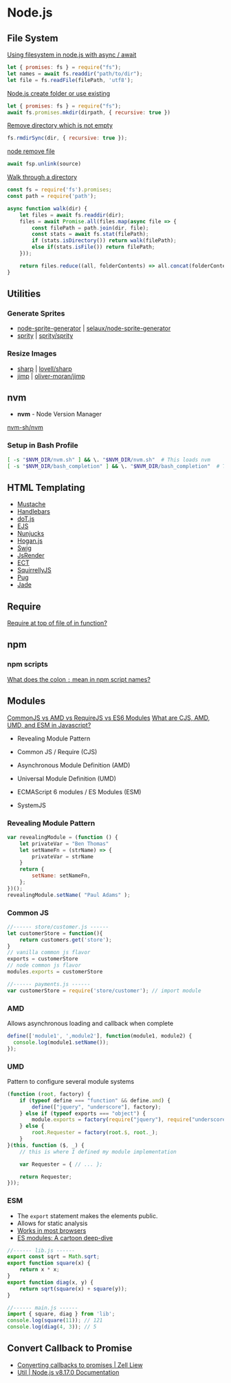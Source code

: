 # Node.js

## File System

[Using filesystem in node.js with async / await](https://stackoverflow.com/a/58332163/1366033)

```js
let { promises: fs } = require("fs");
let names = await fs.readdir("path/to/dir");
let file = fs.readFile(filePath, 'utf8');
```

[Node.js create folder or use existing](https://stackoverflow.com/a/24311711/1366033)

```js
let { promises: fs } = require("fs");
await fs.promises.mkdir(dirpath, { recursive: true })
```

[Remove directory which is not empty](https://stackoverflow.com/q/18052762/1366033)

```js
fs.rmdirSync(dir, { recursive: true });
```

[node remove file](https://stackoverflow.com/a/5315175/1366033)

```js
await fsp.unlink(source)
```

[Walk through a directory](https://stackoverflow.com/a/60214211/1366033)

```js
const fs = require('fs').promises;
const path = require('path');

async function walk(dir) {
    let files = await fs.readdir(dir);
    files = await Promise.all(files.map(async file => {
        const filePath = path.join(dir, file);
        const stats = await fs.stat(filePath);
        if (stats.isDirectory()) return walk(filePath);
        else if(stats.isFile()) return filePath;
    }));

    return files.reduce((all, folderContents) => all.concat(folderContents), []);
}
```

## Utilities

### Generate Sprites

* [node-sprite-generator](https://www.npmjs.com/package/node-sprite-generator) | [selaux/node-sprite-generator](https://github.com/selaux/node-sprite-generator)
* [sprity](https://www.npmjs.com/package/sprity) | [sprity/sprity](https://github.com/sprity/sprity)

### Resize Images

* [sharp](https://www.npmjs.com/package/sharp) | [lovell/sharp](https://github.com/lovell/sharp)
* [jimp](https://www.npmjs.com/package/jimp) | [oliver-moran/jimp](https://github.com/oliver-moran/jimp)

## nvm

* **nvm** - Node Version Manager

[nvm-sh/nvm](https://github.com/nvm-sh/nvm)

### Setup in Bash Profile

```bash
[ -s "$NVM_DIR/nvm.sh" ] && \. "$NVM_DIR/nvm.sh"  # This loads nvm
[ -s "$NVM_DIR/bash_completion" ] && \. "$NVM_DIR/bash_completion"  # This loads nvm bash_completion
```


## HTML Templating

* [Mustache](https://mustache.github.io/)
* [Handlebars](https://handlebarsjs.com/)
* [doT.js](https://olado.github.io/doT/)
* [EJS](https://ejs.co/)
* [Nunjucks](https://mozilla.github.io/nunjucks/)
* [Hogan.js](https://twitter.github.io/hogan.js/)
* [Swig](https://node-swig.github.io/swig-templates/)
* [JsRender](https://www.jsviews.com/#jsrender)
* [ECT](http://ectjs.com/)
* [SquirrellyJS](https://squirrelly.js.org/)
* [Pug](https://pugjs.org/api/getting-started.html)
* [Jade](https://jade-lang.com/)

## Require

[Require at top of file of in function?](https://stackoverflow.com/a/9139419/1366033)


## npm


### npm scripts

[What does the colon `:` mean in npm script names?](https://stackoverflow.com/q/47606101/1366033)

## Modules

[CommonJS vs AMD vs RequireJS vs ES6 Modules](https://medium.com/computed-comparisons/commonjs-vs-amd-vs-requirejs-vs-es6-modules-2e814b114a0b)
[What are CJS, AMD, UMD, and ESM in Javascript?](https://dev.to/iggredible/what-the-heck-are-cjs-amd-umd-and-esm-ikm)

* Revealing Module Pattern
* Common JS / Require (CJS)
* Asynchronous Module Definition (AMD)
* Universal Module Definition (UMD)
* ECMAScript 6 modules / ES Modules (ESM)

* SystemJS


### Revealing Module Pattern

```js
var revealingModule = (function () {
    let privateVar = "Ben Thomas"
    let setNameFn = (strName) => {
        privateVar = strName
    }
    return {
        setName: setNameFn,
    };
})();
revealingModule.setName( "Paul Adams" );
```

### Common JS


```js
//------ store/customer.js ------
let customerStore = function(){
    return customers.get('store');
}
// vanilla common js flavor
exports = customerStore
// node common js flavor
modules.exports = customerStore
```

```js
//------ payments.js ------
var customerStore = require('store/customer'); // import module
```

### AMD

Allows asynchronous loading and callback when complete

```js
define(['module1', ',module2'], function(module1, module2) {
  console.log(module1.setName());
});
```

### UMD

Pattern to configure several module systems

```js
(function (root, factory) {
    if (typeof define === "function" && define.amd) {
        define(["jquery", "underscore"], factory);
    } else if (typeof exports === "object") {
        module.exports = factory(require("jquery"), require("underscore"));
    } else {
        root.Requester = factory(root.$, root._);
    }
}(this, function ($, _) {
    // this is where I defined my module implementation

    var Requester = { // ... };

    return Requester;
}));
```

### ESM

* The `export` statement makes the elements public.
* Allows for static analysis
* [Works in most browsers](https://caniuse.com/es6-module)
* [ES modules: A cartoon deep-dive](https://hacks.mozilla.org/2018/03/es-modules-a-cartoon-deep-dive/)

```js
//------ lib.js ------
export const sqrt = Math.sqrt;
export function square(x) {
    return x * x;
}
export function diag(x, y) {
    return sqrt(square(x) + square(y));
}
```

```js
//------ main.js ------
import { square, diag } from 'lib';
console.log(square(11)); // 121
console.log(diag(4, 3)); // 5
```


## Convert Callback to Promise

* [Converting callbacks to promises | Zell Liew](https://zellwk.com/blog/converting-callbacks-to-promises/)
* [Util | Node.js v8.17.0 Documentation](https://nodejs.org/dist/latest-v8.x/docs/api/util.html#util_util_promisify_original)
